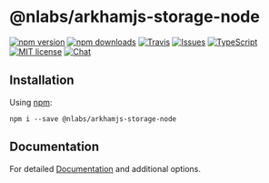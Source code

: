 # @nlabs/arkhamjs-storage-node

[![npm version](https://img.shields.io/npm/v/@nlabs/arkhamjs-storage-node.svg?style=flat-square)](https://www.npmjs.com/package/@nlabs/arkhamjs-storage-node)
[![npm downloads](https://img.shields.io/npm/dm/@nlabs/arkhamjs-storage-node.svg?style=flat-square)](https://www.npmjs.com/package/@nlabs/arkhamjs-storage-node)
[![Travis](https://img.shields.io/travis/nitrogenlabs/arkhamjs.svg?style=flat-square)](https://travis-ci.org/nitrogenlabs/arkhamjs)
[![Issues](https://img.shields.io/github/issues/nitrogenlabs/arkhamjs.svg?style=flat-square)](https://github.com/nitrogenlabs/arkhamjs/issues)
[![TypeScript](https://badges.frapsoft.com/typescript/version/typescript-next.svg?v=101)](https://github.com/ellerbrock/typescript-badges/)
[![MIT license](https://img.shields.io/badge/license-MIT-brightgreen.svg?style=flat-square)](http://opensource.org/licenses/MIT)
[![Chat](https://img.shields.io/discord/446122412715802649.svg)](https://discord.gg/Ttgev58)

## Installation

Using [npm](https://www.npmjs.com/):

```shell
npm i --save @nlabs/arkhamjs-storage-node
```

## Documentation

For detailed [Documentation](https://arkhamjs.io) and additional options.
